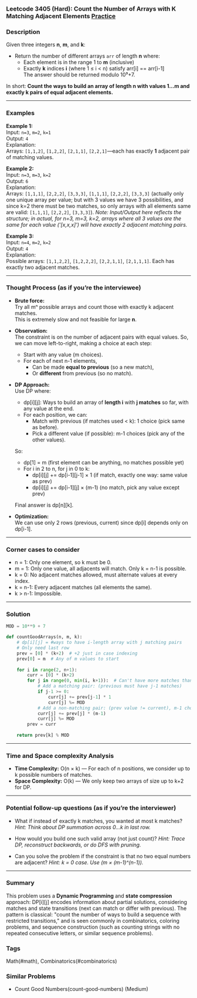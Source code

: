 ### Leetcode 3405 (Hard): Count the Number of Arrays with K Matching Adjacent Elements [Practice](https://leetcode.com/problems/count-the-number-of-arrays-with-k-matching-adjacent-elements)

### Description  
Given three integers **n**, **m**, and **k**:  
- Return the number of different arrays `arr` of length **n** where:  
  - Each element is in the range 1 to **m** (inclusive)
  - Exactly **k** indices **i** (where 1 ≤ i < n) satisfy arr[i] == arr[i-1]  
The answer should be returned modulo 10⁹+7.

In short: **Count the ways to build an array of length n with values 1...m and exactly k pairs of equal adjacent elements.**

---

### Examples  

**Example 1:**  
Input: `n=3`, `m=2`, `k=1`  
Output: `4`  
Explanation:  
Arrays: `[1,1,2]`, `[1,2,2]`, `[2,1,1]`, `[2,2,1]`—each has exactly **1** adjacent pair of matching values.

**Example 2:**  
Input: `n=3`, `m=3`, `k=2`  
Output: `6`  
Explanation:  
Arrays: `[1,1,1]`, `[2,2,2]`, `[3,3,3]`, `[1,1,1]`, `[2,2,2]`, `[3,3,3]` (actually only one unique array per value; but with 3 values we have 3 possibilities, and since k=2 there must be two matches, so only arrays with all elements same are valid: `[1,1,1]`, `[2,2,2]`, `[3,3,3]`). *Note: Input/Output here reflects the structure; in actual, for n=3, m=3, k=2, arrays where all 3 values are the same for each value ('[x,x,x]') will have exactly 2 adjacent matching pairs.*

**Example 3:**  
Input: `n=4`, `m=2`, `k=2`  
Output: `4`  
Explanation:  
Possible arrays: `[1,1,2,2]`, `[1,2,2,2]`, `[2,2,1,1]`, `[2,1,1,1]`. Each has exactly two adjacent matches.

---

### Thought Process (as if you’re the interviewee)  

- **Brute force:**  
  Try all mⁿ possible arrays and count those with exactly k adjacent matches.  
  This is extremely slow and not feasible for large **n**.

- **Observation:**  
  The constraint is on the number of adjacent pairs with equal values.
  So, we can move left-to-right, making a choice at each step:
  - Start with any value (m choices).
  - For each of next n-1 elements,  
    - Can be made **equal to previous** (so a new match),  
    - Or **different** from previous (so no match).

- **DP Approach:**  
  Use DP where:
    - dp[i][j]: Ways to build an array of **length i** with **j matches** so far, with any value at the end.
    - For each position, we can:
      - Match with previous (if matches used < k): 1 choice (pick same as before).
      - Pick a different value (if possible): m-1 choices (pick any of the other values).

  So:
  - dp[1] = m (first element can be anything, no matches possible yet)
  - For i in 2 to n, for j in 0 to k:
    - dp[i][j] += dp[i-1][j-1] × 1  (if match, exactly one way: same value as prev)
    - dp[i][j] += dp[i-1][j] × (m-1) (no match, pick any value except prev)

  Final answer is dp[n][k].

- **Optimization:**  
  We can use only 2 rows (previous, current) since dp[i] depends only on dp[i-1].

---

### Corner cases to consider  
- n = 1: Only one element, so k must be 0.  
- m = 1: Only one value, all adjacents will match. Only k = n-1 is possible.  
- k = 0: No adjacent matches allowed, must alternate values at every index.  
- k = n-1: Every adjacent matches (all elements the same).  
- k > n-1: Impossible.

---

### Solution

```python
MOD = 10**9 + 7

def countGoodArrays(n, m, k):
    # dp[i][j] = #ways to have i-length array with j matching pairs
    # Only need last row
    prev = [0] * (k+2)  # +2 just in case indexing
    prev[0] = m  # Any of m values to start
    
    for i in range(2, n+1):
        curr = [0] * (k+2)
        for j in range(0, min(i, k+1)):  # Can't have more matches than i-1
            # Add a matching pair: (previous must have j-1 matches)
            if j-1 >= 0:
                curr[j] += prev[j-1] * 1
                curr[j] %= MOD
            # Add a non-matching pair: (prev value != current), m-1 choices
            curr[j] += prev[j] * (m-1)
            curr[j] %= MOD
        prev = curr
    
    return prev[k] % MOD
```

---

### Time and Space complexity Analysis  

- **Time Complexity:** O(n × k) — For each of n positions, we consider up to k possible numbers of matches.
- **Space Complexity:** O(k) — We only keep two arrays of size up to k+2 for DP.

---

### Potential follow-up questions (as if you’re the interviewer)  

- What if instead of exactly k matches, you wanted at most k matches?
  *Hint: Think about DP summation across 0…k in last row.*

- How would you build one such valid array (not just count)?
  *Hint: Trace DP, reconstruct backwards, or do DFS with pruning.*

- Can you solve the problem if the constraint is that no two equal numbers are adjacent?
  *Hint: k = 0 case. Use (m × (m-1)^(n-1)).*

---

### Summary

This problem uses a **Dynamic Programming** and **state compression** approach: DP[i][j] encodes information about partial solutions, considering matches and state transitions (next can match or differ with previous). The pattern is classical: "count the number of ways to build a sequence with restricted transitions," and is seen commonly in combinatorics, coloring problems, and sequence construction (such as counting strings with no repeated consecutive letters, or similar sequence problems).

### Tags
Math(#math), Combinatorics(#combinatorics)

### Similar Problems
- Count Good Numbers(count-good-numbers) (Medium)